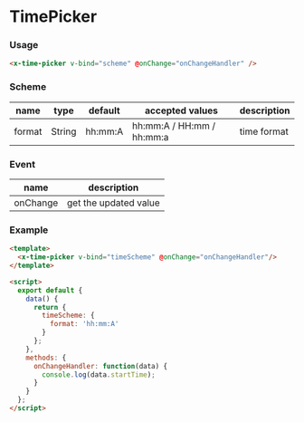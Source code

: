 # TimePicker

### Usage

```html
<x-time-picker v-bind="scheme" @onChange="onChangeHandler" />
```

### Scheme

| name   | type   | default | accepted values           | description |
| ------ | ------ | ------- | ------------------------- | ----------- |
| format | String | hh:mm:A | hh:mm:A / HH:mm / hh:mm:a | time format |

### Event

| name     | description           |
| -------- | --------------------- |
| onChange | get the updated value |

### Example

```html
<template>
  <x-time-picker v-bind="timeScheme" @onChange="onChangeHandler"/>
</template>

<script>
  export default {
    data() {
      return {
        timeScheme: {
          format: 'hh:mm:A'
        }
      };
    },
    methods: {
      onChangeHandler: function(data) {
        console.log(data.startTime);
      }
    }
  };
</script>
```
